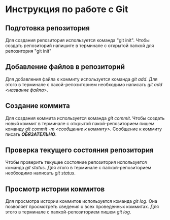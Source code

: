 # Инструкция по работе с Git

## Подготовка репозитория

Для создания репозитория используется команда "git init". Чтобы создать репозиторий напишите в терминале с открытой папкой для репозитория "git init"

## Добавление файлов в репозиторий

Для добавления файла к коммиту используется команда *git add*. Для этого в терминале с пакой-репозиторием необходимо написать *git add <название файла>*.
## Создание коммита
Для создания коммита используется команда *git commit*. Чтобы создать новый коммит в терминале с открытой пакой-репозиторием пишем команду *git commit -m <сообщение к коммиту>*. Сообщение к коммиту писать ***ОБЯЗАТЕЛЬНО***.

## Проверка текущего состояния репозитория

Чтобы проверить текущее состояние репозитория используется команда *git status*. Для этого в терминале с папкой-репозиторием необходимо написать *git status*.

## Просмотр истории коммитов

Для просмотра истории коммитов используется команда *git log*. Она позволяет просмотреть сведения о всех проведенных коммитах. Для этого в терминале с папкой-репозиторием пишем *git log*.

